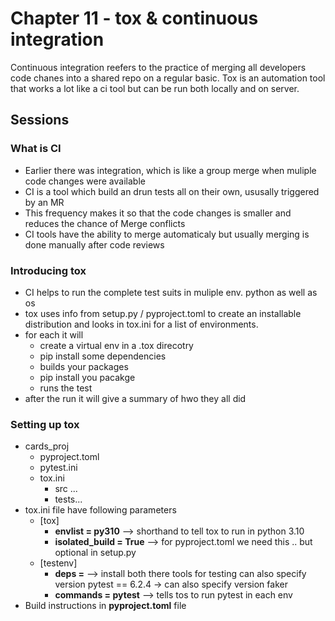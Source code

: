 # Chapter 11 - tox & continuous integration

Continuous integration reefers to the practice of merging all developers code chanes into a shared repo on a regular basic. Tox is an automation tool that works a lot like a ci tool but can be run both locally and on server.

## Sessions

### What is CI

* Earlier there was integration, which is like a group merge when muliple code changes were available
* CI is a tool which build an drun tests all on their own, ususally triggered by an MR
* This frequency makes it so that the code changes is smaller and reduces the chance of Merge conflicts
* CI tools have the ability to merge automaticaly but usually merging is done manually after code reviews

### Introducing tox

* CI helps to run the complete test suits in muliple env. python as well as os
* tox uses info from setup.py / pyproject.toml to create an installable distribution and looks in tox.ini for a list of environments.
* for each it will
  * create a virtual env in a .tox direcotry
  * pip install some dependencies
  * builds your packages
  * pip install you pacakge
  * runs the test
* after the run it will give a summary of hwo they all did

### Setting up tox

* cards_proj
  * pyproject.toml
  * pytest.ini
  * tox.ini
    * src ...
    * tests...
* tox.ini file have following parameters
  * [tox]
    * **envlist = py310** --> shorthand to tell tox to run in python 3.10
    * **isolated_build = True** --> for pyproject.toml we need this .. but optional in setup.py
  * [testenv]
    * **deps =** --> install both there tools for testing can also specify version
      pytest == 6.2.4 -> can also specify version
      faker
    * **commands = pytest** --> tells tos to run pytest in each env
* Build instructions in **pyproject.toml** file
